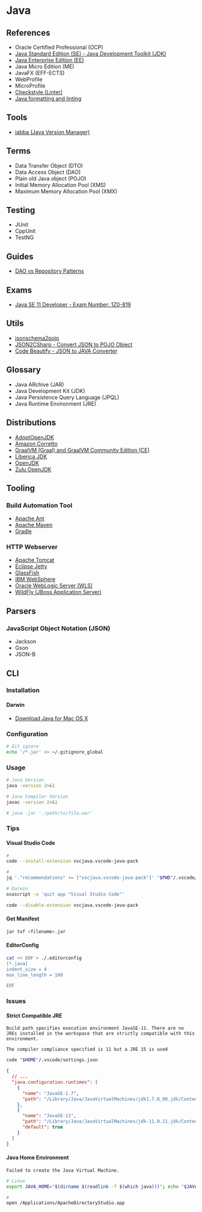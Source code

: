 # Java

<!--
https://linkedin.com/learning/advanced-java-programming-2/learn-advanced-java-programming
https://linkedin.com/learning/paths/become-a-java-programmer

https://github.com/diegocsilva/visitsroutes

https://github.com/JuMp3/demo-quarkus/blob/088392a7058087cc80a23e7eb8b76b4988756f4d/src/main/java/it/jump3/dao/repository/UserRepository.java

https://github.com/anagomescruz/employee-api

https://linkedin.com/learning/calling-rest-apis-with-java/restful-apis-in-java-application-architectures

https://learn.oracle.com/ols/home/java-25th-anniversary-learning-subscription/82508

https://app.pluralsight.com/paths/skill/java

https://app.pluralsight.com/paths/skill/java-ee-foundations

https://linkedin.com/learning/search?keywords=eclipselink

https://app.pluralsight.com/library/courses/java-persistence-api-21/table-of-contents

JDBC
Swing
Spring Framework
JUnit
Facelets
HttpClient

Enterprise Information Systems Tier
-->

## References

- Oracle Certified Professional (OCP)
- [Java Standard Edition (SE) - Java Development Toolkit (JDK)](/java/java-se.md)
- [Java Enterprise Edition (EE)](/java/java-ee.md)
- Java Micro Edition (ME)
- JavaFX (EFF-ECTS)
- WebProfile
- MicroProfile
- [Checkstyle (Linter)](/checkstyle.md)
- [Java formatting and linting](https://code.visualstudio.com/docs/java/java-linting)

## Tools

- [jabba (Java Version Manager)](/jabba.md)

## Terms

- Data Transfer Object (DTO)
- Data Access Object (DAO)
- Plain old Java object (POJO)
- Initial Memory Allocation Pool (XMS)
- Maximum Memory Allocation Pool (XMX)

## Testing

- JUnit
- CppUnit
- TestNG

## Guides

- [DAO vs Repository Patterns](https://www.baeldung.com/java-dao-vs-repository)

<!-- ## Pattern

- Resource -> Repository -> Domain/Entity
- Resource -> Service -> Repository -> Domain/Entity
- Resource -> Service -> Mapper (MapStruct) -> DTO -> Domain/Entity -->

## Exams

- [Java SE 11 Developer - Exam Number: 1Z0-819](https://education.oracle.com/x/pexam_1Z0-819)

## Utils

- [jsonschema2pojo](https://www.jsonschema2pojo.org/)
- [JSON2CSharp - Convert JSON to POJO Object](https://json2csharp.com/json-to-pojo)
- [Code Beautify - JSON to JAVA Converter](https://codebeautify.org/json-to-java-converter)

## Glossary

- Java ARchive (JAR)
- Java Development Kit (JDK)
- Java Persistence Query Language (JPQL)
- Java Runtime Environment (JRE)

## Distributions

- [AdoptOpenJDK](https://adoptopenjdk.net/)
- [Amazon Corretto](https://aws.amazon.com/pt/corretto/)
- [GraalVM (Graal) and GraalVM Community Edition (CE) ](https://www.graalvm.org/downloads/)
- [Liberica JDK](https://bell-sw.com/pages/downloads/)
- [OpenJDK](https://openjdk.java.net/)
- [Zulu OpenJDK](https://www.azul.com/downloads/zulu-community/)

## Tooling

### Build Automation Tool

- [Apache Ant](/apache/ant.md)
- [Apache Maven](/apache/maven.md)
- [Gradle](/gradle.md)

### HTTP Webserver

- [Apache Tomcat](/apache/tomcat.md)
- [Eclipse Jetty](/eclipse/eclipse-jetty.md)
- [GlassFish](/glassfish.md)
- [IBM WebSphere](/ibm_websphere.md)
- [Oracle WebLogic Server (WLS)](/oracle-weblogic.md)
- [WildFly (JBoss Application Server)](/redhat/redhat-wildfly.md)

## Parsers

### JavaScript Object Notation (JSON)

- Jackson
- Gson
- JSON-B

<!-- https://itsallbinary.com/jackson-vs-gson-vs-json-b-vs-json-p-vs-org-json-vs-jsonpath-java-json-libraries-features-comparison/ -->

## CLI

### Installation

#### Darwin

- [Download Java for Mac OS X](https://java.com/en/download/mac_download.jsp)

### Configuration

```sh
# Git ignore
echo '/*.jar' >> ~/.gitignore_global
```

### Usage

```sh
# Java Version
java -version 2>&1

# Java Compiler Version
javac -version 2>&1

# java -jar './path/to/file.war'
```

### Tips

<!-- #### Assertor

```sh
java -ea Assertor
``` -->

#### Visual Studio Code

```sh
#
code --install-extension vscjava.vscode-java-pack

#
jq '."recommendations" += ["vscjava.vscode-java-pack"]' "$PWD"/.vscode/extensions.json | sponge "$PWD"/.vscode/extensions.json
```

<!-- ```sh
# Darwin
/usr/libexec/java_home -V

# Linux/Darwin
jq ".\"java.home\" |= \"$(dirname $(dirname $(readlink -f $(which java))))\"" "$PWD"/.vscode/settings.json | sponge "$PWD"/.vscode/settings.json

#
jq '."java.project.importOnFirstTimeStartup" |= "automatic"' "$HOME"/.vscode/settings.json | sponge "$HOME"/.vscode/settings.json
``` -->

<!-- ```sh
code './.vscode/settings.json'
```

```json
{
  "files.exclude": {
    "**/.classpath": true,
    "**/.project": true,
    "**/.settings": true,
    "**/.factorypath": true
  },
  "java.configuration.updateBuildConfiguration": "automatic"
}
``` -->

```sh
# Darwin
osascript -e 'quit app "Visual Studio Code"'

code --disable-extension vscjava.vscode-java-pack
```

#### Get Manifest

```sh
jar tvf <filename>.jar
```

<!-- ####

"java.server.launchMode": "LightWeight"
  "java.configuration.checkProjectSettingsExclusions": false -->

#### EditorConfig

```sh
cat << EOF > ./.editorconfig
[*.java]
indent_size = 4
max_line_length = 100

EOF
```

<!-- ####

```sh
jar -xvf ./target/[name].war

cd WEB-INF

java -classpath 'lib/*:classes/.' [yourpackage.YourClassName]
``` -->

### Issues

#### Strict Compatible JRE

```log
Build path specifies execution environment JavaSE-11. There are no JREs installed in the workspace that are strictly compatible with this environment.

The compiler compliance specified is 11 but a JRE 15 is used
```

```sh
code "$HOME"/.vscode/settings.json
```

```json
{
  // ...
  "java.configuration.runtimes": [
    {
      "name": "JavaSE-1.7",
      "path": "/Library/Java/JavaVirtualMachines/jdk1.7.0_80.jdk/Contents/Home"
    },
    {
      "name": "JavaSE-11",
      "path": "/Library/Java/JavaVirtualMachines/jdk-11.0.11.jdk/Contents/Home",
      "default": true
    }
  ]
}
```

#### Java Home Environment

```log
Failed to create the Java Virtual Machine.
```

<!--
https://www.pushing-pixels.org/2020/06/19/fixing-the-failed-to-create-the-java-virtual-machine-error-on-eclipse-startup-on-a-mac.html
-->

```sh
# Linux
export JAVA_HOME="$(dirname $(readlink -f $(which java)))"; echo "$JAVA_HOME"

#
open /Applications/ApacheDirectoryStudio.app
```
